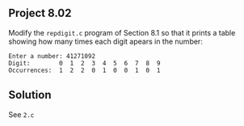 ## Project 8.02

Modify the `repdigit.c` program of Section 8.1 so that it prints a table showing how many times each digit apears in the number:

```
Enter a number: 41271092
Digit:        0  1  2  3  4  5  6  7  8  9
Occurrences:  1  2  2  0  1  0  0  1  0  1
```

## Solution

See `2.c`
